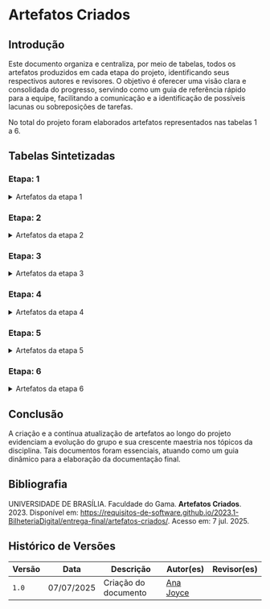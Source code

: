 # Artefatos Criados

## Introdução

Este documento organiza e centraliza, por meio de tabelas, todos os artefatos produzidos em cada etapa do projeto, identificando seus respectivos autores e revisores. O objetivo é oferecer uma visão clara e consolidada do progresso, servindo como um guia de referência rápido para a equipe, facilitando a comunicação e a identificação de possíveis lacunas ou sobreposições de tarefas.

No total do projeto foram elaborados artefatos representados nas tabelas 1 a 6.

## Tabelas Sintetizadas

### Etapa: 1

<details>

<summary> Artefatos da etapa 1 </summary>

<center>

Tabela 1 - Artefatos da etapa 1

<table>
<thead>
<tr>
<th style="text-align:center">Artefato</th>
<th style="text-align:center">Descrição</th>
<th style="text-align:center">Autor(es)</th>
<th style="text-align:center">Revisor(es)</th>
</tr>
</thead>
<tbody>
<tr>
<td style="text-align:center"><a href="https://requisitos-de-software.github.io/2025.1-Deepseek/">Home</a></td>
<td style="text-align:center">Introdução sobre o projeto e membros da equipe.</td>
<td style="text-align:center"><a href="https://github.com/https://github.com/gaubiela">Gabriela</a></td>
<td style="text-align:center"><a href="https://github.com/https://github.com/anajoyceamorim">Ana Joyce</a></td>
</tr>
<tr>
<td style="text-align:center"><strong>Planejamento</strong></td>
</tr>
<tr>
<td style="text-align:center"><a href="https://requisitos-de-software.github.io/2025.1-Deepseek/planejamento/politicas_repositorio/politica_branches/">Política do Repositório</a></td>
<td style="text-align:center">Branches</td>
<td style="text-align:center"><a href="https://github.com/anabborges">Ana Clara Borges</a>
<td style="text-align:center"><a href="https://github.com/gaubiela">Gabriela</a></td>
</tr>
<tr>
<td style="text-align:center"><a href="https://requisitos-de-software.github.io/2025.1-Deepseek/planejamento/politicas_repositorio/politica_commits/">Política do Repositório</a></td>
<td style="text-align:center">Commits</td>
<td style="text-align:center"><a href="https://github.com/anabborges">Ana Clara Borges</a>
<td style="text-align:center"><a href="https://github.com/gaubiela">Gabriela</a></td>
</tr>
<tr>
<td style="text-align:center"><a href="https://requisitos-de-software.github.io/2025.1-Deepseek/planejamento/cronograma/">Cronograma</a></td>
<td style="text-align:center">Cronograma planejado.</td>
<td style="text-align:center"><a href="https://github.com/gaubiela">Gabriela</a>
<td style="text-align:center"><a href="https://github.com/anajoyceamorim">Ana Joyce</a>
</tr>
<tr>
<td style="text-align:center"><a href="https://requisitos-de-software.github.io/2025.1-Deepseek/planejamento/cronograma-executado/">Cronograma Executado</a></td>
<td style="text-align:center">Metodologia escolhida para o projeto.</td>
<td style="text-align:center"><a href="https://github.com/gaubiela">Gabriela</a>
<td style="text-align:center"><a href="https://github.com/anajoyceamorim">Ana Joyce</a>
</tr>
<tr>
<td style="text-align:center"><a href="https://requisitos-de-software.github.io/2025.1-Deepseek/planejamento/ferramentas/">Ferramentas</a></td>
<td style="text-align:center">Ferramentas Utilizadas</td>
<td style="text-align:center"><a href="https://github.com/fabinsz">Fábio Gabriel</a> e <a href="https://github.com/MVConsorte">Mateus</a>
<td style="text-align:center"><a href="https://github.com/anajoyceamorim">Ana Joyce</a>, <a href="https://github.com/MVConsorte">Mateus</a> e <a href="https://github.com/luizfaria1989">Luiz</a>
</tr>
<tr>
<td style="text-align:center"><a href="https://requisitos-de-software.github.io/2025.1-Deepseek/planejamento/heatmap/">Heatmap</a></td>
<td style="text-align:center">Mapeamento dos horários</td>
<td style="text-align:center"><a href="https://github.com/gaubiela">Gabriela</a>
<td style="text-align:center"><a href="https://github.com/anajoyceamorim">Ana Joyce</a> 
</tr>
<td style="text-align:center"><a href="https://requisitos-de-software.github.io/2025.1-Deepseek/planejamento/termo-de-uso/">Termo de Uso</a></td>
<td style="text-align:center">Termos e Condições de Uso do Aplicativo</td>
<td style="text-align:center"><a href="https://github.com/fabinsz">Fábio</a>, <a href="https://github.com/anabborges">Ana Clara Borges</a> e <a href="https://github.com/anajoyceamorim">Ana Joyce</a>
<td style="text-align:center"><a href="https://github.com/anajoyceamorim">Ana Joyce</a>
</tr>
</tbody>
</table>

<font>Fonte: <a href='https://github.com/anajoyceamorim'>Ana Joyce</a></font>

</center>

</details>

### Etapa: 2

<details>

<summary> Artefatos da etapa 2 </summary>

<center>

Tabela 2 - Artefatos da etapa 2

<table>
<thead>
<tr>
<th style="text-align:center">Artefato</th>
<th style="text-align:center">Descrição</th>
<th style="text-align:center">Autor(es)</th>
<th style="text-align:center">Revisor(es)</th>
</tr>
</thead>
<tbody>
<tr>
<td style="text-align:center"><a href="https://requisitos-de-software.github.io/2025.1-Deepseek/elicitacao/perfil-de-usuario/">Perfil de Usuário</a></td>
<td style="text-align:center">Perfil genérico definido aos usuário do aplicativo.</td>
<td style="text-align:center"><a href="https://github.com/fabinsz">Fábio</a>
<td style="text-align:center"><a href="https://github.com/MVConsorte">Mateus</a>
</tr>
<tr>
<tr>
<td style="text-align:center"><strong>Técnicas</strong></td>
</tr>
<tr>
<td style="text-align:center"><a href="https://requisitos-de-software.github.io/2025.1-Deepseek/elicitacao/analise-de-documentos/">Análise de Documentos</a></td>
<td style="text-align:center">A análise de documentos é uma técnica de elicitação de requisitos.</td>
<td style="text-align:center"><a href="https://github.com/luizfaria1989">Luiz</a>
<td style="text-align:center"><a href="https://github.com/anajoyceamorim">Ana Joyce</a>
</tr>
<tr>
<td style="text-align:center"><a href="https://requisitos-de-software.github.io/2025.1-Deepseek/elicitacao/questionario/">Questionário</a></td>
<td style="text-align:center">Técnica de elicitação de requisitos.</td>
<td style="text-align:center"><a href="https://github.com/gaubiela">Gabriela</a>
<td style="text-align:center"><a href="https://github.com/MVConsort">Mateus</a>
</tr>
<tr>
<td style="text-align:center"><a href="https://requisitos-de-software.github.io/2025.1-Deepseek/elicitacao/observacao/">Observação</a></td>
<td style="text-align:center">Técnica de elicitação de requisitos.</td>
<td style="text-align:center"><a href="https://github.com/anabborges">Ana Clara Borges</a>
<td style="text-align:center"><a href="https://github.com/anajoyceamorim">Ana Joyce</a>
</tr>
<tr>
<td style="text-align:center"><a href="https://requisitos-de-software.github.io/2025.1-Deepseek/elicitacao/analise-de-interface/">Análise de Interface</a></td>
<td style="text-align:center">Técnica de elicitação de requisitos.</td>
<td style="text-align:center"><a href="https://github.com/anajoyceamorim">Ana Joyce</a>
<td style="text-align:center"><a href="https://github.com/anabborges">Ana Clara Borges</a>
</tr>
<tr>
<td style="text-align:center"><a href="https://requisitos-de-software.github.io/2025.1-Deepseek/elicitacao/requisitos-gerais/">Requisitos Elicitados</a></td>
<td style="text-align:center">Requisitos elicitados em uma tabela geral.</td>
<td style="text-align:center"><a href="https://github.com/gaubiela">Gabriela</a>
<td style="text-align:center"><a href="https://github.com/anajoyceamorim">Ana Joyce</a>
</tr>
<tr>
<td style="text-align:center"><strong>Priorização</strong></td>
</tr>
<tr>
<td style="text-align:center"><a href="https://requisitos-de-software.github.io/2025.1-Deepseek/priorizacao/MoSCow/">MoScoW</a></td>
<td style="text-align:center">Técnica de priorização de requisitos.</td>
<td style="text-align:center"><a href="https://github.com/daviRolvr">Davi</a>
<td style="text-align:center"><a href="https://github.com/gaubiela">Gabriela</a>
</tr>
<tr>
<td style="text-align:center"><a href="https://requisitos-de-software.github.io/2025.1-Deepseek/priorizacao/three-level-scale/">Three Level Scale</a></td>
<td style="text-align:center">Técnica de priorização de requisitos.</td>
<td style="text-align:center"><a href="https://github.com/luizfaria1989">Luiz</a>
<td style="text-align:center"><a href="https://github.com/anabborges">Ana Borges</a> e <a href="https://github.com/anajoyceamorim">Ana Joyce</a>
</tr>
<tr>
<td style="text-align:center"><a href="https://requisitos-de-software.github.io/2025.1-Deepseek/priorizacao/QFD/">Quality Function Deployment</a></td>
<td style="text-align:center">Técnica de priorização de requisitos.</td>
<td style="text-align:center"><a href="https://github.com/MVConsort">Mateus</a>
<td style="text-align:center"><a href="https://github.com/gaubiela">Gabriela</a>
</tr>
<tr>
<td style="text-align:center"><a href="https://requisitos-de-software.github.io/2025.1-Deepseek/priorizacao/In-or-Out/">In or Out</a></td>
<td style="text-align:center">Técnica de priorização de requisitos.</td>
<td style="text-align:center"><a href="https://github.com/fabinsz">Fábio</a>
<td style="text-align:center"><a href="https://github.com/anajoyceamorim">Ana Joyce</a>
</tr>
</tbody>
</table>

<font>Fonte: <a href='https://github.com/anajoyceamorim'>Ana Joyce</a>.</font>

</center>

</details>

### Etapa: 3

<details>

<summary> Artefatos da etapa 3 </summary>

<center>

Tabela 3 - Artefatos da etapa 3

<table>
<thead>
<tr>
<th style="text-align:center">Artefato</th>
<th style="text-align:center">Descrição</th>
<th style="text-align:center">Autor(es)</th>
<th style="text-align:center">Revisor(es)</th>
</tr>
</thead>
<tbody>
<tr>
<td style="text-align:center"><a href="">Casos de Uso</a></td>
<td style="text-align:center">Um caso de uso se refere a uma descrição detalhada de como o sistema será utilizado em uma determinada situação ou contexto.</td>
<td style="text-align:center"><a href="https://github.com/"></a>
<td style="text-align:center"><a href="https://github.com/"></a>
</tr>
<tr>
<td style="text-align:center"><a href="">Especificação Suplementar</a></td>
<td style="text-align:center">Especificação Suplementar pode ser definida como um documento em linguagem natural no qual são descritos os requisitos num sistema.</td>
<td style="text-align:center"><a href="https://github.com/"></a>
<td style="text-align:center"><a href="https://github.com/"></a>
</tr>
<tr>
<td style="text-align:center"><a href="">Cenários</a></td>
<td style="text-align:center">Os cenários se apresentam como descrições detalhadas, geralmente em linguagem natural, de situações ou eventos que envolvem determinados atores.</td>
<td style="text-align:center"><a href=""></a>
<td style="text-align:center"><a href="https://github.com/"></a> 
</td>
</tr>
<tr>
<td style="text-align:center"><a href="">Léxicos</a></td>
<td style="text-align:center">O Léxico é uma notação que, por meio da descrição de termos, tem como objetivo descrever os símbolos de uma linguagem.</td>
<td style="text-align:center"><a href="https://github.com/"></a>
</td>
<td style="text-align:center"><a href="https://github.com/"></a></td>
</tr>
</tbody>
</table>

<font>Fonte: <a href='https://github.com/anajoyceamorim'>Ana Joyce</a>.</font>

</center>

</details>

### Etapa: 4

<details>

<summary> Artefatos da etapa 4 </summary>

<center>

Tabela 4 - Artefatos da etapa 4

<table>
<thead>
<tr>
<th style="text-align:center">Artefato</th>
<th style="text-align:center">Descrição</th>
<th style="text-align:center">Autor(es)</th>
<th style="text-align:center">Revisor(es)</th>
</tr>
</thead>
<tbody>
<tr>
<td style="text-align:center"><a href="">NFR Framework</a></td>
<td style="text-align:center">Uma forma de representação e análise dos Requisitos Não-Funcionais é o NFR Framework, o qual visa à implementação de resoluções particulares.</td>
<td style="text-align:center"><a href="https://github.com/"></a></td>
<td style="text-align:center"><a href="https://github.com/"></a></td>
</tr>
<tr>
<td style="text-align:center"><a href="">Backlog</a></td>
<td style="text-align:center">O Backlog do Produto é um artefato da metodologia ágil que toma a forma de uma lista de todas as tarefas pendentes a serem feitas em um projeto.</td>
<td style="text-align:center"><a href="https://github.com/"></a></td>
<td style="text-align:center"><a href="https://github.com/"></a></td>
</tr>
<tr>
<td style="text-align:center"><a href="">Histórias de Usuário</a></td>
<td style="text-align:center">A história de usuário é uma técnica de elicitação de requisitos amplamente utilizada nas metodologias de desenvolvimento ágil e se refere a descrições concisas e de alto nível de uma funcionalidade desejada em termos do cliente.</td>
<td style="text-align:center"><a href="https://github.com/"></a></td>
<td style="text-align:center"><a href="https://github.com/"></a></td>
</tr>
</tbody>
</table>

<font>Fonte: <a href='https://github.com/anajoyceamorim'>Ana Joyce</a></font>

</center>

</details>

### Etapa: 5

<details>

<summary> Artefatos da etapa 5 </summary>

<center>

Tabela 5 - Artefatos da etapa 5

<table>
<thead>
<tr>
<th style="text-align:center">Artefato</th>
<th style="text-align:center">Descrição</th>
<th style="text-align:center">Autor(es)</th>
<th style="text-align:center">Revisor(es)</th>
</tr>
</thead>
<tbody>
<tr>
<td style="text-align:center"><strong>Rastreabilidade</strong></td>
</tr>
<tr>
<td style="text-align:center"><a href="">Matriz Geral</a></td>
<td style="text-align:center">A matriz geral é um documento que permite a apresentação dos requisitos elicitados no projeto juntamente com sua pré e pós rastreabilidade.</td>
<td style="text-align:center"><a href="https://github.com/"></a></td>
<td style="text-align:center"><a href="https://github.com/"></a></td>
</tr>
<td style="text-align:center"><a href="">Pós Rastreabilidade</a></td>
<td style="text-align:center">Uma das técnicas mais comuns para manter a rastreabilidade dos requisitos e dos artefatos que estão sendo desenvolvidos em um projeto</td>
<td style="text-align:center"><a href="https://github.com/"></a></td>
<td style="text-align:center"><a href="https://github.com/"></a></td>
</tr>
<tr>
<td style="text-align:center"><a href="">Forward-from</a></td>
<td style="text-align:center">evidenciando os artefatos que foram criados a partir de cada um dos requisitos elicitados</td>
<td style="text-align:center"><a href="https://github.com/"></a></td>
<td style="text-align:center"><a href="https://github.com/"></a></td>
</tr>
<tr>
<td style="text-align:center"><a href="">Backward-from</a></td>
<td style="text-align:center">videnciando qual foi a fonte de cada um dos requisitos</td>
<td style="text-align:center"><a href="https://github.com/"></a></td>
<td style="text-align:center"><a href="https://github.com/"></a></td>
</tr>
</table>

<font>Fonte: <a href='https://github.com/anajoyceamorim'>Ana Joyce</a></font>

</center>

</details>

### Etapa: 6

<details>

<summary> Artefatos da etapa 6  </summary>

<center>

Tabela 6 - Artefatos da etapa 6

<table>
<thead>
<tr>
<th style="text-align:center">Artefato</th>
<th style="text-align:center">Descrição</th>
<th style="text-align:center">Autor(es)</th>
<th style="text-align:center">Revisor(es)</th>
</tr>
</thead>
<tbody>
<tr>
<td style="text-align:center"><strong>Validação</strong></td>
</tr>
<tr>
<td style="text-align:center"><a href="">Prototipação</a></td>
<td style="text-align:center"> fase crucial no desenvolvimento de sistemas, produtos ou aplicações, pois permite a construção de modelos iniciais que antecipam como a solução final deve se comportar</td>
<td style="text-align:center"><a href="https://github.com/"></a></td>
<td style="text-align:center"><a href="https://github.com/"></a></td>
</tr>
<tr>
<td style="text-align:center"><a href="">Validação Informal</a></td>
<td style="text-align:center">faz-se necessário o envio do trabalho desenvolvido para uma equipe técnica</td>
<td style="text-align:center"><a href="https://github.com/"></a></td>
<td style="text-align:center"><a href="https://github.com/"></a></td>
</tr>
</tbody>
</table>

<font>Fonte: <a href='https://github.com/'>Ana Joyce</a></font>

</center>

</details>

## Conclusão

A criação e a contínua atualização de artefatos ao longo do projeto evidenciam a evolução do grupo e sua crescente maestria nos tópicos da disciplina. Tais documentos foram essenciais, atuando como um guia dinâmico para a elaboração da documentação final.

## Bibliografia

UNIVERSIDADE DE BRASÍLIA. Faculdade do Gama. **Artefatos Criados**. 2023. Disponível em: https://requisitos-de-software.github.io/2023.1-BilheteriaDigital/entrega-final/artefatos-criados/. Acesso em: 7 jul. 2025.

## Histórico de Versões

| Versão | Data       | Descrição            | Autor(es)                                                                                           | Revisor(es)                                    |
| ------ | ---------- | -------------------- | --------------------------------------------------------------------------------------------------- | ---------------------------------------------- |
| `1.0`  | 07/07/2025 | Criação do documento | [Ana Joyce](https://github.com/anajoyceamorim) | [](https://github.com/) |